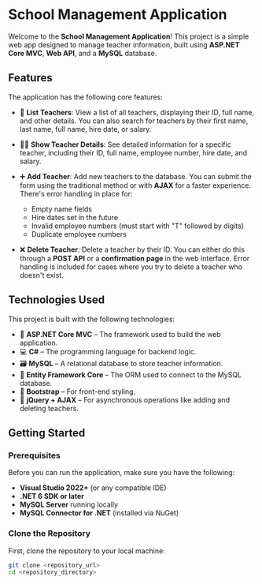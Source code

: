 # School Management Application

Welcome to the **School Management Application**! This project is a simple web app designed to manage teacher information, built using **ASP.NET Core MVC**, **Web API**, and a **MySQL** database.

## Features

The application has the following core features:

- 📜 **List Teachers**: View a list of all teachers, displaying their ID, full name, and other details. You can also search for teachers by their first name, last name, full name, hire date, or salary.
  
- 🧑‍🏫 **Show Teacher Details**: See detailed information for a specific teacher, including their ID, full name, employee number, hire date, and salary.

- ➕ **Add Teacher**: Add new teachers to the database. You can submit the form using the traditional method or with **AJAX** for a faster experience. There's error handling in place for:
  - Empty name fields
  - Hire dates set in the future
  - Invalid employee numbers (must start with "T" followed by digits)
  - Duplicate employee numbers
  
- ❌ **Delete Teacher**: Delete a teacher by their ID. You can either do this through a **POST API** or a **confirmation page** in the web interface. Error handling is included for cases where you try to delete a teacher who doesn't exist.

## Technologies Used

This project is built with the following technologies:

- 🚀 **ASP.NET Core MVC** – The framework used to build the web application.
- 💻 **C#** – The programming language for backend logic.
- 🗃️ **MySQL** – A relational database to store teacher information.
- 🔗 **Entity Framework Core** – The ORM used to connect to the MySQL database.
- 🎨 **Bootstrap** – For front-end styling.
- 📱 **jQuery + AJAX** – For asynchronous operations like adding and deleting teachers.

## Getting Started

### Prerequisites

Before you can run the application, make sure you have the following:

- **Visual Studio 2022+** (or any compatible IDE)
- **.NET 6 SDK or later**
- **MySQL Server** running locally
- **MySQL Connector for .NET** (installed via NuGet)

### Clone the Repository

First, clone the repository to your local machine:

```bash
git clone <repository_url>
cd <repository_directory>



